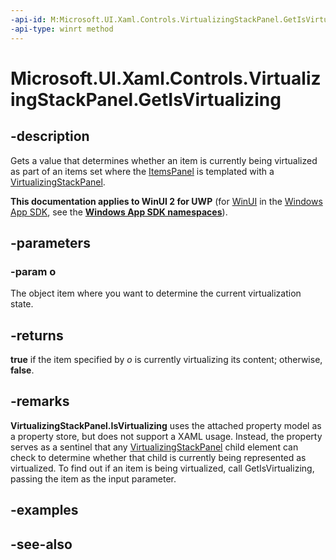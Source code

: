 ```yaml
---
-api-id: M:Microsoft.UI.Xaml.Controls.VirtualizingStackPanel.GetIsVirtualizing(Microsoft.UI.Xaml.DependencyObject)
-api-type: winrt method
---
```


<!-- Method syntax
public bool GetIsVirtualizing(Windows.UI.Xaml.DependencyObject o)
-->

# Microsoft.UI.Xaml.Controls.VirtualizingStackPanel.GetIsVirtualizing

## -description
Gets a value that determines whether an item is currently being virtualized as part of an items set where the [ItemsPanel](itemscontrol_itemspanel.md) is templated with a [VirtualizingStackPanel](virtualizingstackpanel.md).

**This documentation applies to WinUI 2 for UWP** (for [WinUI](/windows/apps/winui/winui3/) in the [Windows App SDK](/windows/apps/windows-app-sdk/), see the **[Windows App SDK namespaces](/windows/windows-app-sdk/api/winrt/)**).

## -parameters
### -param o
The object item where you want to determine the current virtualization state.

## -returns
**true** if the item specified by *o* is currently virtualizing its content; otherwise, **false**.

## -remarks
**VirtualizingStackPanel.IsVirtualizing** uses the attached property model as a property store, but does not support a XAML usage. Instead, the property serves as a sentinel that any [VirtualizingStackPanel](virtualizingstackpanel.md) child element can check to determine whether that child is currently being represented as virtualized. To find out if an item is being virtualized, call GetIsVirtualizing, passing the item as the input parameter.

## -examples

## -see-also
